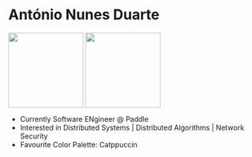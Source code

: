 # António Nunes Duarte

<!--
**antonionduarte/antonionduarte** is a ✨ _special_ ✨ repository because its `README.md` (this file) appears on your GitHub profile.

Here are some ideas to get you started:

- 🔭 I’m currently working on ...
- 🌱 I’m currently learning ...
- 👯 I’m looking to collaborate on ...
- 🤔 I’m looking for help with ...
- 💬 Ask me about ...
- 📫 How to reach me: ...
- 😄 Pronouns: ...
- ⚡ Fun fact: ...
-->

<a><img height="150" align="center" src="https://github-readme-stats.vercel.app/api?username=antonionduarte&show_icons=true&count_private=true&bg_color=24273a&text_color=cad3f5&icon_color=c6a0f6&title_color=8bd5ca" /></a>
<a><img height="150" align="center" src="https://github-readme-stats.vercel.app/api/top-langs/?username=antonionduarte&hide=html,c%2B%2B&count_private=true&layout=compact&bg_color=24273a&text_color=cad3f5&icon_color=c6a0f6&title_color=8bd5ca" /></a>

- Currently Software ENgineer @ Paddle
- Interested in Distributed Systems | Distributed Algorithms | Network Security 
- Favourite Color Palette: Catppuccin
